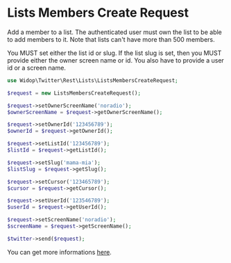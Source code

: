 # Lists Members Create Request

Add a member to a list. The authenticated user must own the list to be able to add members to it. Note that lists can't
have more than 500 members.

You MUST set either the list id or slug. If the list slug is set, then you MUST provide either the owner screen name
or id. You also have to provide a user id or a screen name.

``` php
use Widop\Twitter\Rest\Lists\ListsMembersCreateRequest;

$request = new ListsMembersCreateRequest();

$request->setOwnerScreenName('noradio');
$ownerScreenName = $request->getOwnerScreenName();

$request->setOwnerId('123456789');
$ownerId = $request->getOwnerId();

$request->setListId('123456789');
$listId = $request->getListId();

$request->setSlug('mama-mia');
$listSlug = $request->getSlug();

$request->setCursor('123465789');
$cursor = $request->getCursor();

$request->setUserId('123546789');
$userId = $request->getUserId();

$request->setScreenName('noradio');
$screenName = $request->getScreenName();

$twitter->send($request);
```

You can get more informations [here](https://dev.twitter.com/docs/api/1.1/post/lists/members/create).
